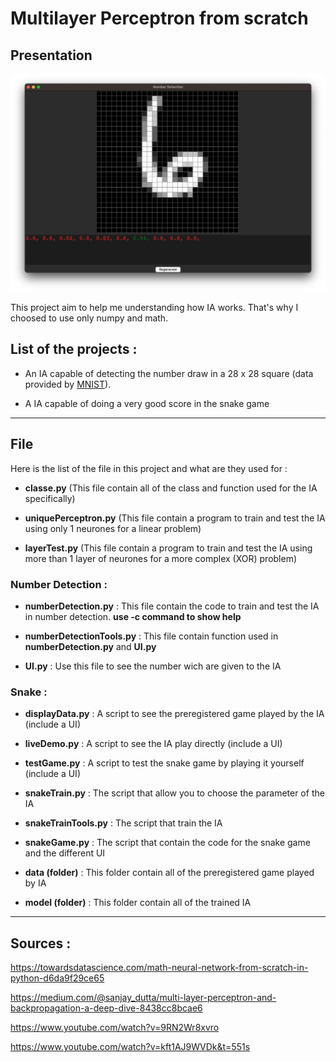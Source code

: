 # Multilayer Perceptron from scratch

## Presentation

![demo](./demo.png)

This project aim to help me understanding how IA works. That's why I choosed to use only numpy and math.

## List of the projects : 
 - An IA capable of detecting the number draw in a 28 x 28 square (data provided by [MNIST](https://en.wikipedia.org/wiki/MNIST_database)).

 - A IA capable of doing a very good score in the snake game

---
## File

Here is the list of the file in this project and what are they used for :

- **classe.py** (This file contain all of the class and function used for the IA specifically)

- **uniquePerceptron.py** (This file contain a program to train and test the IA using only 1 neurones for a linear problem)

- **layerTest.py** (This file contain a program to train and test the IA using more than 1 layer of neurones for a more complex (XOR) problem)

### Number Detection :
- **numberDetection.py** : This file contain the code to train and test the IA in number detection. **use -c command to show help**

- **numberDetectionTools.py** : This file contain function used in **numberDetection.py** and **UI.py**

- **UI.py** : Use this file to see the number wich are given to the IA

### Snake :

 - **displayData.py** : A script to see the preregistered game played by the IA (include a UI)

 - **liveDemo.py** : A script to see the IA play directly (include a UI)

 - **testGame.py** : A script to test the snake game by playing it yourself (include a UI)

 - **snakeTrain.py** : The script that allow you to choose the parameter of the IA

 - **snakeTrainTools.py** : The script that train the IA

 - **snakeGame.py** : The script that contain the code for the snake game and the different UI

 - **data (folder)** : This folder contain all of the preregistered game played by IA

 - **model (folder)** : This folder contain all of the trained IA

---
## Sources :

https://towardsdatascience.com/math-neural-network-from-scratch-in-python-d6da9f29ce65

https://medium.com/@sanjay_dutta/multi-layer-perceptron-and-backpropagation-a-deep-dive-8438cc8bcae6

https://www.youtube.com/watch?v=9RN2Wr8xvro

https://www.youtube.com/watch?v=kft1AJ9WVDk&t=551s